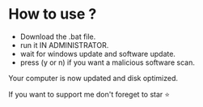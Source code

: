 # How to use ?
- Download the .bat file.
- run it IN ADMINISTRATOR.
- wait for windows update and software update.
- press (y or n) if you want a malicious software scan.

Your computer is now updated and disk optimized.

If you want to support me don't foreget to star ⭐
